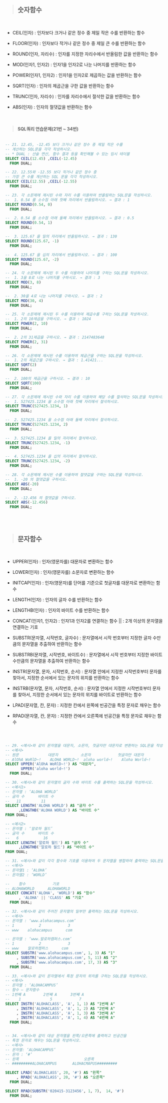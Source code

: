 > **<H2>숫자함수</H2>**

</br>

* CEIL(인자)           : 인자보다 크거나 같은 정수 중 제일 작은 수를 반환하는 함수 </br>

* FLOOR(인자)          : 인자보다 작거나 같은 정수 중 제일 큰 수를 반환하는 함수 </br>

* ROUND(인자, 자리수)   : 인자를 지정한 자리수에서 반올림한 값을 반환하는 함수 </br>

* MOD(인자1, 인자2)     : 인자1을 인자2로 나눈 나머지를 반환하는 함수 </br>

* POWER(인자1, 인자2)   : 인자1을 인자2로 제곱하는 값을 반환하는 함수 </br>

* SQRT(인자)           : 인자의 제곱근을 구한 값을 반환하는 함수 </br>

* TRUNC(인자, 자리수)   : 인자를 자리수에서 절삭한 값을 반환하는 함수 </br>

* ABS(인자)             : 인자의 절댓값을 반환하는 함수 </br>

</br>

> **<h4>SQL쿼리 연습문제(21번 ~ 34번) <h4>**
 
```sql

-- 21. 12.45, -12.45 보다 크거나 같은 정수 중 제일 작은 수를
-- 계산하는 SQL문을 각각 작성하시오.
-- * DUAL : 산술 연산, 함수 결과 등을 확인해볼 수 있는 임시 테이블
SELECT CEIL(12.45) ,CEIL(-12.45)
  FROM DUAL;

-- 22. 12.55와 -12.55 보다 작거나 같은 정수 중 
-- 가장 큰 수를 계산하는 SQL 문을 각각 작성하시오.
SELECT CEIL(12.55) ,CEIL(-12.55)
  FROM DUAL;

-- 23. 각 소문제에 제시된 수와 자리 수를 이용하여 반올림하는 SQL문을 작성하시오.
--  1. 0.54 를 소수점 아래 첫째 자리에서 반올림하시오. → 결과 : 1
SELECT ROUND(0.54, 0)
  FROM DUAL;

--  2. 0.54 를 소수점 아래 둘째 자리에서 반올림하시오. → 결과 : 0.5
SELECT ROUND(0.54, 1)
  FROM DUAL;

--  3. 125.67 을 일의 자리에서 반올림하시오. → 결과 : 130
SELECT ROUND(125.67, -1)
  FROM DUAL;

--  4. 125.67 을 십의 자리에서 반올림하시오. → 결과 : 100
SELECT ROUND(125.67, -2)
  FROM DUAL;

-- 24. 각 소문제에 제시된 두 수를 이용하여 나머지를 구하는 SQL문을 작성하시오.
--  1. 3을 8로 나눈 나머지를 구하시오. → 결과 : 3
SELECT MOD(3, 8) 
  FROM DUAL;

--  2. 30을 4로 나눈 나머지를 구하시오. → 결과 : 2
SELECT MOD(30, 4) 
  FROM DUAL;

-- 25. 각 소문제에 제시된 두 수를 이용하여 제곱수를 구하는 SQL문을 작성하시오.
--  1. 2의 10제곱을 구하시오. → 결과 : 1024
SELECT POWER(2, 10) 
  FROM DUAL;

--  2. 2의 31제곱을 구하시오. → 결과 : 2147483648
SELECT POWER(2, 31) 
  FROM DUAL;

-- 26. 각 소문제에 제시된 수를 이용하여 제곱근을 구하는 SQL문을 작성하시오.
--  1. 2의 제곱근을 구하시오. → 결과 : 1.41421...
SELECT SQRT(2) 
  FROM DUAL;

--  2. 100의 제곱근을 구하시오. → 결과 : 10
SELECT SQRT(100) 
  FROM DUAL;

-- 27. 각 소문제에 제시된 수와 자리 수를 이용하여 해당 수를 절삭하는 SQL문을 작성하시오.
--  1. 527425.1234 을 소수점 아래 첫째 자리에서 절삭하시오.
SELECT TRUNC(527425.1234, 1)
  FROM DUAL;

--  2. 527425.1234 을 소수점 아래 둘째 자리에서 절삭하시오.
SELECT TRUNC(527425.1234, 2)
  FROM DUAL;

--  3. 527425.1234 을 일의 자리에서 절삭하시오.
SELECT TRUNC(527425.1234, -1)
  FROM DUAL;

--  4. 527425.1234 을 십의 자리에서 절삭하시오.  
SELECT TRUNC(527425.1234, -2)
  FROM DUAL;

-- 28. 각 소문제에 제시된 수를 이용하여 절댓값을 구하는 SQL문을 작성하시오.
--  1. -20 의 절댓값을 구하시오.
SELECT ABS(-20)
  FROM DUAL;

--  2. -12.456 의 절댓값을 구하시오.
SELECT ABS(-12.456)
  FROM DUAL;

```

</br>  
</br>

> **<H2>문자함수</H1>**

</br>

* UPPER(인자) : 인자(영문자를) 대문자로 변환하는 함수 </br>

* LOWER(인자) : 인자(영문자를) 소문자로 변환하는 함수 </br>

* INITCAP(인자) : 인자(영문자)를 단어를 기준으로 첫글자를 대문자로 변환하는 함수 </br>

* LENGTH(인자) : 인자의 글자 수를 반환하는 함수 </br>

* LENGTHB(인자) : 인자의 바이트 수를 반환하는 함수 </br>

* CONCAT(인자1, 인자2) : 인자1과 인자2를 연결하는 함수 || : 2개 이상의 문자열을 연결하는 기호 </br>

* SUBSTR(문자열, 시작번호, 글자수) : 문자열에서 시작 번호부터 지정한 글자 수만큼의 문자열을 
추출하여 반환하는 함수 </br>

* SUBSTRB(문자열, 시작번호, 바이트수) : 문자열에서 시작 번호부터 지정한 바이트 수만큼의 문자열을 추출하여 반환하는 함수 </br>

* INSTR(문자열, 문자, 시작번호, 순서) : 문자열 안에서 지정한 시작번호부터 문자를 찾아서, 지정한 순서에서 있는 문자의 위치를 반환하는 함수 </br>

* INSTRB(문자열, 문자, 시작번호, 순서) : 문자열 안에서 지정한 시작번호부터 문자를 찾아서, 지정한 순서에서 있는 문자의 위치를 바이트로 반환하는 함수 </br>

* LPAD(문자열, 칸, 문자) : 지정한 칸에서 왼쪽에 빈공간을 특정 문자로 채우는 함수 </br>

* RPAD(문자열, 칸, 문자) : 지정한 칸에서 오른쪽에 빈공간을 특정 문자로 채우는 함수 </br>

</br>

```sql

-- 29. <예시>와 같이 문자열을 대문자, 소문자, 첫글자만 대문자로 변환하는 SQL문을 작성하시오.
-- <예시>
-- 원문             대문자          소문자            첫글자만 대문자
-- AlOhA WoRlD~!    ALOHA WORLD~!  aloha world~!    Aloha World~!
SELECT UPPER('AlOhA WoRlD~!') AS "대문자",
       UPPER('aloha world~!')
  FROM DUAL;

-- 30. <예시>와 같이 문자열의 글자 수와 바이트 수를 출력하는 SQL문을 작성하시오.
-- <예시1>
-- 문자열 : ‘ALOHA WORLD’
-- 글자 수      바이트 수 
--   11         11
SELECT LENGTH('ALOHA WORLD') AS "글자 수"
      ,LENGTHB('ALOHA WORLD') AS "바이트 수"
FROM DUAL;

-- <예시2>
-- 문자열 : ‘알로하 월드’
-- 글자 수      바이트 수 
--   6           16
SELECT LENGTH('알로하 월드') AS "글자 수"
      ,LENGTHB('알로하 월드') AS "바이트 수"
FROM DUAL;

-- 31. <예시>와 같이 각각 함수와 기호를 이용하여 두 문자열을 병합하여 출력하는 SQL문을 작성하시오.
-- <예시>
-- 문자열1 : ‘ALOHA’
-- 문자열2 : ‘WORLD’

--    함수            기호
-- ALOHAWORLD      ALOHAWORLD
SELECT CONCAT('ALOHA', 'WORLD') AS "함수"
      , 'ALOHA' || 'CLASS' AS "기호"
  FROM DUAL;

-- 32. <예시>와 같이 주어진 문자열의 일부만 출력하는 SQL문을 작성하시오.
-- <예시>
-- 문자열 : ‘www.alohacampus.com’
-- 1           2            3
-- www    alohacampus      com

-- 문자열 : ‘www.알로하캠퍼스.com’
-- 1           2            3
-- www    알로하캠퍼스      com
SELECT SUBSTR('www.alohacampus.com', 1, 3) AS "1"
     , SUBSTR('www.alohacampus.com', 5, 11) AS "2"
     , SUBSTR('www.alohacampus.com', 17, 3) AS "3"
  FROM DUAL;

-- 33. <예시>와 같이 문자열에서 특정 문자의 위치를 구하는 SQL문을 작성하시오.
-- <예시>
-- 문자열 : ‘ALOHACAMPUS’
-- 함수 – 문자함수
-- 1번째 A        2번째 A      3번째 A
--    1             5            7
SELECT INSTR('ALOHACLASS', 'A', 1, 1) AS "1번째 A"
     , INSTR('ALOHACLASS', 'A', 1, 2) AS "2번째 A"
     , INSTR('ALOHACLASS', 'A', 1, 3) AS "3번째 A"
     , INSTR('ALOHACLASS', 'A', 1, 4) AS "4번째 A"
  FROM DUAL;


-- 34. <예시>와 같이 대상 문자열을 왼쪽/오른쪽에 출력하고 빈공간을 
-- 특정 문자로 채우는 SQL문을 작성하시오.
-- <예시>
-- 문자열: ‘ALOHACAMPUS’
-- 문자 : ‘#’
-- 왼쪽                             오른쪽
-- #########ALOHACAMPUS       ALOHACMAPUS######### 

SELECT LPAD('ALOHACLASS', 20, '#') AS "왼쪽"
     , RPAD('ALOHACLASS', 20, '#') AS "오른쪽"
  FROM DUAL;   

SELECT RPAD(SUBSTR('020415-3123456', 1, 7),  14, '#')
  FROM DUAL; 

 ``` 
